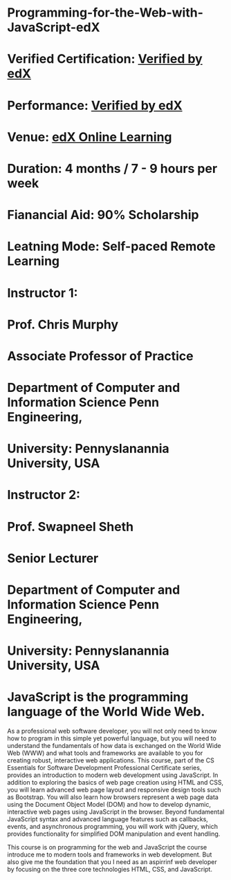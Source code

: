 # Programming-for-the-Web-with-JavaScript-edX
# Verified Certification: [Verified by edX](https://courses.edx.org/certificates/097f48ebbd7f44108b2575fba7f261c8) 
# Performance: [Verified by edX](https://drive.google.com/file/d/1IDxE3ZGpkiP_J-_l1TcI1N-kNr4KCx6g/view?usp=sharing)
# Venue: [edX Online Learning](https://www.edx.org/professional-certificate/pennx-computer-science-essentials-for-software-development?index=product&queryID=99481af85047d52a32ea4faa398001d5&position=1)
# Duration: 4 months / 7 - 9 hours per week
# Fianancial Aid: 90% Scholarship
# Leatning Mode: Self-paced Remote Learning
# Instructor 1:
# Prof. Chris Murphy
# Associate Professor of Practice
# Department of Computer and Information Science Penn Engineering, 
# University: Pennyslanannia University, USA
# Instructor 2:
# Prof. Swapneel Sheth 
# Senior Lecturer
# Department of Computer and Information Science Penn Engineering, 
# University: Pennyslanannia University, USA

# JavaScript is the programming language of the World Wide Web.
As a professional web software developer, you will not only need to know how to program in this simple yet powerful language, but you will need to understand the fundamentals of how data is exchanged on the World Wide Web (WWW) and what tools and frameworks are available to you for creating robust, interactive web applications. This course, part of the CS Essentials for Software Development Professional Certificate series, provides an introduction to modern web development using JavaScript. In addition to exploring the basics of web page creation using HTML and CSS, you will learn advanced web page layout and responsive design tools such as Bootstrap. You will also learn how browsers represent a web page data using the Document Object Model (DOM) and how to develop dynamic, interactive web pages using JavaScript in the browser. Beyond fundamental JavaScript syntax and advanced language features such as callbacks, events, and asynchronous programming, you will work with jQuery, which provides functionality for simplified DOM manipulation and event handling.

This course is on programming for the web and JavaScript the course introduce me to modern tools and frameworks in web development. But also give me the foundation that you I need as an aspirrinf web developer by focusing on the three core technologies HTML, CSS, and JavaScript.

